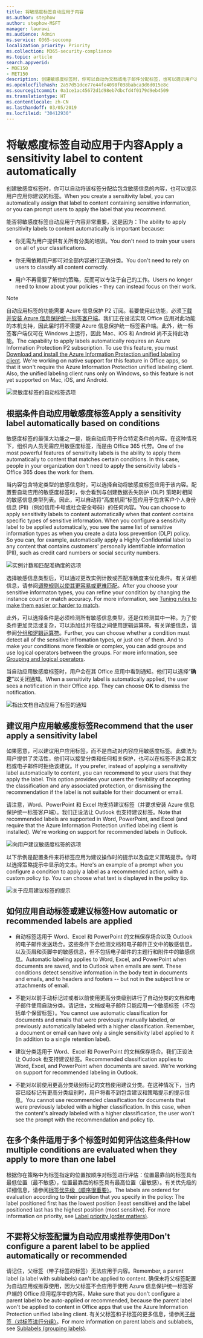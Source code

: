 ```yaml
---
title: 将敏感度标签自动应用于内容
ms.author: stephow
author: stephow-MSFT
manager: laurawi
ms.audience: Admin
ms.service: O365-seccomp
localization_priority: Priority
ms.collection: M365-security-compliance
ms.topic: article
search.appverid:
- MOE150
- MET150
description: 创建敏感度标签时，你可以自动为文档或电子邮件分配标签，也可以提示用户选择你建议的标签。
ms.openlocfilehash: 2a57d51dce77e44fe4098f038babca3d6d015e8c
ms.sourcegitcommit: 0a1ce1ac45672d1d98eb7dbcfd4f0179d9eb4509
ms.translationtype: HT
ms.contentlocale: zh-CN
ms.lasthandoff: 03/05/2019
ms.locfileid: "30412930"
---
```

# <a name="apply-a-sensitivity-label-to-content-automatically"></a><span data-ttu-id="6e4ce-103">将敏感度标签自动应用于内容</span><span class="sxs-lookup"><span data-stu-id="6e4ce-103">Apply a sensitivity label to content automatically</span></span>

<span data-ttu-id="6e4ce-104">创建敏感度标签时，你可以自动将该标签分配给包含敏感信息的内容，也可以提示用户应用你建议的标签。</span><span class="sxs-lookup"><span data-stu-id="6e4ce-104">When you create a sensitivity label, you can automatically assign that label to content containing sensitive information, or you can prompt users to apply the label that you recommend.</span></span>

<span data-ttu-id="6e4ce-105">能否将敏感度标签自动应用于内容非常重要，这是因为：</span><span class="sxs-lookup"><span data-stu-id="6e4ce-105">The ability to apply sensitivity labels to content automatically is important because:</span></span>

- <span data-ttu-id="6e4ce-106">你无需为用户提供有关所有分类的培训。</span><span class="sxs-lookup"><span data-stu-id="6e4ce-106">You don't need to train your users on all of your classifications.</span></span>

- <span data-ttu-id="6e4ce-107">你无需依赖用户即可对全部内容进行正确分类。</span><span class="sxs-lookup"><span data-stu-id="6e4ce-107">You don't need to rely on users to classify all content correctly.</span></span>

- <span data-ttu-id="6e4ce-108">用户不再需要了解你的策略，反而可以专注于自己的工作。</span><span class="sxs-lookup"><span data-stu-id="6e4ce-108">Users no longer need to know about your policies - they can instead focus on their work.</span></span>

> [!NOTE]
> <span data-ttu-id="6e4ce-p101">自动应用标签的功能需要 Azure 信息保护 P2 订阅。若要使用此功能，必须[下载并安装 Azure 信息保护统一标签客户端](https://docs.microsoft.com/zh-CN/azure/information-protection/rms-client/install-unifiedlabelingclient-app)。我们正在设法实现 Office 应用对此功能的本机支持，因此届时将不需要 Azure 信息保护统一标签客户端。此外，统一标签客户端仅可在 Windows 上运行，因此 Mac、iOS 和 Android 尚不支持此功能。</span><span class="sxs-lookup"><span data-stu-id="6e4ce-p101">The capability to apply labels automatically requires an Azure Information Protection P2 subscription. To use this feature, you must [Download and install the Azure Information Protection unified labeling client](https://docs.microsoft.com/zh-CN/azure/information-protection/rms-client/install-unifiedlabelingclient-app). We're working on native support for this feature in Office apps, so that it won't require the Azure Information Protection unified labeling client. Also, the unified labeling client runs only on Windows, so this feature is not yet supported on Mac, iOS, and Android.</span></span>

![灵敏度标签的自动标签选项](media/Sensitivity_labels_Auto_labeling_options.png)

## <a name="apply-a-sensitivity-label-automatically-based-on-conditions"></a><span data-ttu-id="6e4ce-114">根据条件自动应用敏感度标签</span><span class="sxs-lookup"><span data-stu-id="6e4ce-114">Apply a sensitivity label automatically based on conditions</span></span>

<span data-ttu-id="6e4ce-p102">敏感度标签的最强大功能之一是，能自动应用于符合特定条件的内容。在这种情况下，组织内人员无需应用敏感度标签，而是由 Office 365 代劳。</span><span class="sxs-lookup"><span data-stu-id="6e4ce-p102">One of the most powerful features of sensitivity labels is the ability to apply them automatically to content that matches certain conditions. In this case, people in your organization don't need to apply the sensitivity labels - Office 365 does the work for them.</span></span>
   
<span data-ttu-id="6e4ce-p103">当内容包含特定类型的敏感信息时，可以选择自动将敏感度标签应用于该内容。配置要自动应用的敏感度标签时，你会看到与创建数据丢失防护 (DLP) 策略时相同的敏感信息类型列表。因此，可以自动将“高度机密”标签应用于包含客户个人身份信息 (PII)（例如信用卡号或社会安全号码）的任何内容。</span><span class="sxs-lookup"><span data-stu-id="6e4ce-p103">You can choose to apply sensitivity labels to content automatically when that content contains specific types of sensitive information. When you configure a sensitivity label to be applied automatically, you see the same list of sensitive information types as when you create a data loss prevention (DLP) policy. So you can, for example, automatically apply a Highly Confidential label to any content that contains customers' personally identifiable information (PII), such as credit card numbers or social security numbers.</span></span> 

![实例计数和匹配准确度的选项](media/Sensitivity_labels_instance_count_match_accuracy.png)

<span data-ttu-id="6e4ce-p104">选择敏感信息类型后，可以通过更改实例计数或匹配准确度来优化条件。有关详细信息，请参阅[调整规则以使其更容易或更难匹配](data-loss-prevention-policies.md#tuning-rules-to-make-them-easier-or-harder-to-match)。</span><span class="sxs-lookup"><span data-stu-id="6e4ce-p104">After you choose your sensitive informaton types, you can refine your condition by changing the instance count or match accuracy. For more information, see [Tuning rules to make them easier or harder to match](data-loss-prevention-policies.md#tuning-rules-to-make-them-easier-or-harder-to-match).</span></span>

<span data-ttu-id="6e4ce-p105">此外，可以选择条件是必须检测所有敏感信息类型，还是仅检测其中一种。为了使条件更加灵活或复杂，可以添加组并在组之间使用逻辑运算符。有关详细信息，请参阅[分组和逻辑运算符](data-loss-prevention-policies.md#grouping-and-logical-operators)。</span><span class="sxs-lookup"><span data-stu-id="6e4ce-p105">Further, you can choose whether a condition must detect all of the sensitive infromation types, or just one of them. And to make your conditions more flexible or complex, you can add groups and use logical operators between the groups. For more information, see [Grouping and logical operators](data-loss-prevention-policies.md#grouping-and-logical-operators).</span></span>

<span data-ttu-id="6e4ce-p106">当自动应用敏感度标签时，用户会在其 Office 应用中看到通知。他们可以选择“**确定**”以关闭通知。</span><span class="sxs-lookup"><span data-stu-id="6e4ce-p106">When a sensitivity label is automatically applied, the user sees a notification in their Office app. They can choose **OK** to dismiss the notification.</span></span>

![指出文档自动应用了标签的通知](media/sensitivity_labels_msg_doc_was_auto_labeled.PNG)

## <a name="recommend-that-the-user-apply-a-sensitivity-label"></a><span data-ttu-id="6e4ce-129">建议用户应用敏感度标签</span><span class="sxs-lookup"><span data-stu-id="6e4ce-129">Recommend that the user apply a sensitivity label</span></span>

<span data-ttu-id="6e4ce-p107">如果愿意，可以建议用户应用标签，而不是自动对内容应用敏感度标签。此做法为用户提供了灵活性，他们可以接受分类和任何相关保护，也可以在标签不适合其文档或电子邮件时拒绝该建议。</span><span class="sxs-lookup"><span data-stu-id="6e4ce-p107">If you prefer, instead of applying a sensitivity label automatically to content, you can recommend to your users that they apply the label. This option provides your users the flexibility of accepting the classification and any associated protection, or dismissing the recommendation if the label is not suitable for their document or email.</span></span>

<span data-ttu-id="6e4ce-p108">请注意，Word、PowerPoint 和 Excel 均支持建议标签（并要求安装 Azure 信息保护统一标签客户端）。我们正设法让 Outlook 也支持建议标签。</span><span class="sxs-lookup"><span data-stu-id="6e4ce-p108">Note that recommended labels are supported in Word, PowerPoint, and Excel (and require that the Azure Information Protection unified labeling client is installed). We're working on support for recommended labels in Outlook.</span></span>

![向用户建议敏感度标签的选项](media/Sensitivity_labels_Recommended_label_option.png)

<span data-ttu-id="6e4ce-p109">以下示例是配置条件来将标签应用为建议操作时的提示以及自定义策略提示。你可以选择策略提示中显示的文本。</span><span class="sxs-lookup"><span data-stu-id="6e4ce-p109">Here's an example of a prompt when you configure a condition to apply a label as a recommended action, with a custom policy tip. You can choose what text is displayed in the policy tip.</span></span>

![关于应用建议标签的提示](media/Sensitivity_label_Prompt_for_required_label.png)

## <a name="how-automatic-or-recommended-labels-are-applied"></a><span data-ttu-id="6e4ce-138">如何应用自动标签或建议标签</span><span class="sxs-lookup"><span data-stu-id="6e4ce-138">How automatic or recommended labels are applied</span></span>

- <span data-ttu-id="6e4ce-p110">自动标签适用于 Word、Excel 和 PowerPoint 的文档保存场合以及 Outlook 的电子邮件发送场合。这些条件下会检测文档和电子邮件正文中的敏感信息，以及页眉和页脚中的敏感信息，但不包括电子邮件的主题行和附件中的敏感信息。</span><span class="sxs-lookup"><span data-stu-id="6e4ce-p110">Automatic labeling applies to Word, Excel, and PowerPoint when documents are saved, and to Outlook when emails are sent. These conditions detect sensitive information in the body text in documents and emails, and to headers and footers -- but not in the subject line or attachments of email.</span></span>

- <span data-ttu-id="6e4ce-p111">不能对以前手动标记过或者以前使用更高分类级别进行了自动分类的文档和电子邮件使用自动分类。请记住，文档或电子邮件只能应用一个敏感标签（不包括单个保留标签）。</span><span class="sxs-lookup"><span data-stu-id="6e4ce-p111">You cannot use automatic classification for documents and emails that were previously manually labeled, or previously automatically labeled with a higher classification. Remember, a document or email can have only a single sensitivity label applied to it (in addition to a single retention label).</span></span>

- <span data-ttu-id="6e4ce-p112">建议分类适用于 Word、Excel 和 PowerPoint 的文档保存场合。我们正设法让 Outlook 也支持建议标签。</span><span class="sxs-lookup"><span data-stu-id="6e4ce-p112">Recommended classification applies to Word, Excel, and PowerPoint when documents are saved. We're working on support for recommended labeling in Outlook.</span></span>

- <span data-ttu-id="6e4ce-p113">不能对以前使用更高分类级别标记的文档使用建议分类。在这种情况下，当内容已经标记有更高分类级别时，用户将看不到包含建议和策略提示的提示信息。</span><span class="sxs-lookup"><span data-stu-id="6e4ce-p113">You cannot use recommended classification for documents that were previously labeled with a higher classification. In this case, when the content's already labeled with a higher classification, the user won't see the prompt with the recommendation and policy tip.</span></span>

## <a name="how-multiple-conditions-are-evaluated-when-they-apply-to-more-than-one-label"></a><span data-ttu-id="6e4ce-147">在多个条件适用于多个标签时如何评估这些条件</span><span class="sxs-lookup"><span data-stu-id="6e4ce-147">How multiple conditions are evaluated when they apply to more than one label</span></span>

<span data-ttu-id="6e4ce-p114">根据你在策略中为标签指定的位置按顺序对标签进行评估：位置最靠前的标签具有最低位置（最不敏感），位置最靠后的标签具有最高位置（最敏感）。有关优先级的详细信息，请参阅[标签优先级（顺序很重要）](sensitivity-labels.md#label-priority-order-matters)。</span><span class="sxs-lookup"><span data-stu-id="6e4ce-p114">The labels are ordered for evaluation according to their position that you specify in the policy: The label positioned first has the lowest position (least sensitive) and the label positioned last has the highest position (most sensitive). For more information on priority, see [Label priority (order matters)](sensitivity-labels.md#label-priority-order-matters).</span></span>

## <a name="dont-configure-a-parent-label-to-be-applied-automatically-or-recommended"></a><span data-ttu-id="6e4ce-150">不要将父标签配置为自动应用或推荐使用</span><span class="sxs-lookup"><span data-stu-id="6e4ce-150">Don't configure a parent label to be applied automatically or recommended</span></span>

<span data-ttu-id="6e4ce-151">请记住，父标签（带子标签的标签）无法应用于内容。</span><span class="sxs-lookup"><span data-stu-id="6e4ce-151">Remember, a parent label (a label with sublabels) can't be applied to content.</span></span> <span data-ttu-id="6e4ce-152">确保未将父标签配置为自动应用或推荐使用，因为父标签不会应用于使用 Azure 信息保护统一标签客户端的 Office 应用程序中的内容。</span><span class="sxs-lookup"><span data-stu-id="6e4ce-152">Make sure that you don't configure a parent label to be auto-applied or recommended, because the parent label won't be applied to content in Office apps that use the Azure Information Protection unified labeling client.</span></span> <span data-ttu-id="6e4ce-153">有关父标签和子标签的更多信息，请参阅[子标签（对标签进行分组）](sensitivity-labels.md#sublabels-grouping-labels)。</span><span class="sxs-lookup"><span data-stu-id="6e4ce-153">For more information on parent labels and sublabels, see [Sublabels (grouping labels)](sensitivity-labels.md#sublabels-grouping-labels).</span></span>
